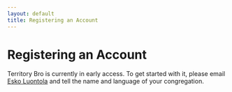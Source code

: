 ```yaml
---
layout: default
title: Registering an Account
---
```


# Registering an Account

Territory Bro is currently in early access. To get started with it, please email [Esko Luontola](https://github.com/orfjackal) and tell the name and language of your congregation.
